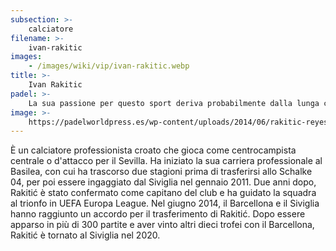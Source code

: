 ```yaml
---
subsection: >-
    calciatore
filename: >-
    ivan-rakitic
images:
    - /images/wiki/vip/ivan-rakitic.webp
title: >-
    Ivan Rakitic
padel: >-
    La sua passione per questo sport deriva probabilmente dalla lunga carriera trascorsa nella massima competizione calcistica spagnola, è facilmente ipotizzabile come abbia giocato spesso con i suoi ex compagni del Barcellona.
image: >-
    https://padelworldpress.es/wp-content/uploads/2014/06/rakitic-reyes.jpg
---
```

È un calciatore professionista croato che gioca come centrocampista centrale o d'attacco per il Sevilla. Ha iniziato la sua carriera professionale al Basilea, con cui ha trascorso due stagioni prima di trasferirsi allo Schalke 04, per poi essere ingaggiato dal Siviglia nel gennaio 2011. Due anni dopo, Rakitić è stato confermato come capitano del club e ha guidato la squadra al trionfo in UEFA Europa League. Nel giugno 2014, il Barcellona e il Siviglia hanno raggiunto un accordo per il trasferimento di Rakitić. Dopo essere apparso in più di 300 partite e aver vinto altri dieci trofei con il Barcellona, Rakitić è tornato al Siviglia nel 2020.